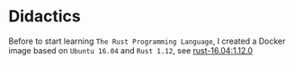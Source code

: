 # Didactics

Before to start learning `The Rust Programming Language`,  I created a Docker image based on `Ubuntu 16.04` and `Rust 1.12`, see [rust-16.04:1.12.0](https://hub.docker.com/r/pasquinis/rust-16.04/)
